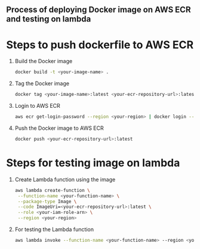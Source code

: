 ## Process of deploying Docker image on AWS ECR and testing on lambda 

# Steps to push dockerfile to AWS ECR

1. Build the Docker image
  
   ```bash
   docker build -t <your-image-name> .
   ```
2. Tag the Docker image
  
   ```bash
   docker tag <your-image-name>:latest <your-ecr-repository-url>:latest
   ```

3. Login to AWS ECR

   ```bash
   aws ecr get-login-password --region <your-region> | docker login --username    AWS --password-stdin <your-ecr-repository-url>
   ```

4. Push the Docker image to AWS ECR

   ```bash
   docker push <your-ecr-repository-url>:latest
   ```


# Steps for testing image on lambda

1. Create Lambda function using the image
  
   ```bash
   aws lambda create-function \
    --function-name <your-function-name> \
    --package-type Image \
    --code ImageUri=<your-ecr-repository-url>:latest \
    --role <your-iam-role-arn> \
    --region <your-region>
      ```

2. For testing the Lambda function
   
   ```bash
   aws lambda invoke --function-name <your-function-name> --region <your-region> response.json
   ```
